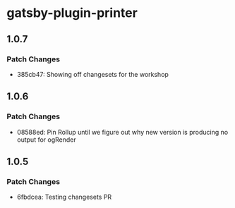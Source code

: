 # gatsby-plugin-printer

## 1.0.7

### Patch Changes

- 385cb47: Showing off changesets for the workshop

## 1.0.6

### Patch Changes

- 08588ed: Pin Rollup until we figure out why new version is producing no output for ogRender

## 1.0.5

### Patch Changes

- 6fbdcea: Testing changesets PR
